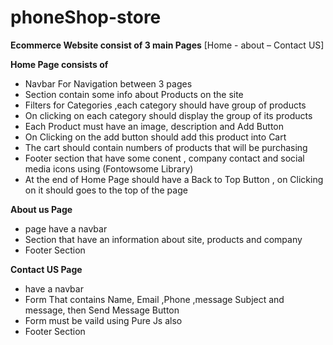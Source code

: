 # phoneShop-store

**Ecommerce Website consist of 3 main Pages**
		[Home - about – Contact US]

**Home Page consists of** 
  - Navbar For Navigation between 3 pages
  - Section contain some info about Products on the site
  - Filters for Categories ,each category should have group of products
  - On clicking on each category should display the group of its products
  - Each Product must have an image, description and Add Button
  - On Clicking on the add button should add this product into Cart
  - The cart should contain numbers of products that will be purchasing
  - Footer section that have some conent , company contact and social media icons using (Fontowsome Library)
  - At the end of Home Page should have a Back to Top Button , on Clicking on it should goes to the top of the page

**About us Page**
- page have a navbar
- Section that have an information about site, products and company
- Footer Section

**Contact US Page**
-  have a navbar
- Form That contains  Name, Email ,Phone ,message Subject and message, then Send Message Button
- Form must be vaild using Pure Js also
- Footer Section
